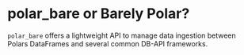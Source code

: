 # polar_bare or Barely Polar?

`polar_bare` offers a lightweight API to manage data ingestion between Polars DataFrames and several common DB-API frameworks.